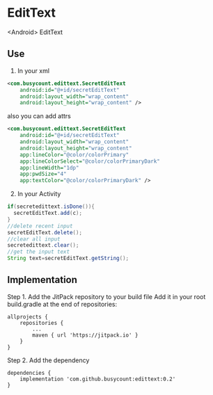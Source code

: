 # EditText
&lt;Android> EditText

## Use

1. In your xml 

```xml
<com.busycount.edittext.SecretEditText
    android:id="@+id/secretEditText"
    android:layout_width="wrap_content"
    android:layout_height="wrap_content" />
```

also you can add attrs

```xml
<com.busycount.edittext.SecretEditText
    android:id="@+id/secretEditText"
    android:layout_width="wrap_content"
    android:layout_height="wrap_content"
    app:lineColor="@color/colorPrimary"
    app:lineColorSelect="@color/colorPrimaryDark"
    app:lineWidth="1dp"
    app:pwdSize="4"
    app:textColor="@color/colorPrimaryDark" />
```


2. In your Activity

```java
if(secretedittext.isDone()){
  secretEditText.add(c);
}
//delete recent input
secretEditText.delete();
//clear all input
secretedittext.clear();
//get the input text
String text=secretEditText.getString();
```

  

## Implementation
Step 1. Add the JitPack repository to your build file Add it in your root build.gradle at the end of repositories:
```
allprojects {
    repositories {
        ...
        maven { url 'https://jitpack.io' }
    }
}
```

Step 2. Add the dependency
```
dependencies {
    implementation 'com.github.busycount:edittext:0.2'
}
```
